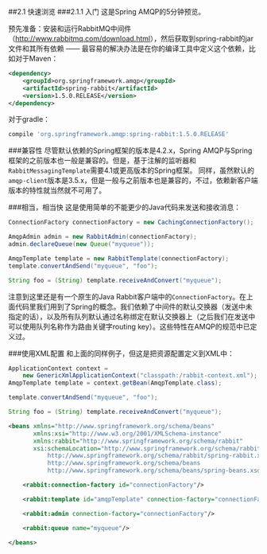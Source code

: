 ##2.1 快速浏览
###2.1.1 入门 
这是Spring AMQP的5分钟预览。

预先准备：安装和运行RabbitMQ中间件（<http://www.rabbitmq.com/download.html>），然后获取到spring-rabbit的jar文件和其所有依赖 —— 最容易的解决办法是在你的编译工具中定义这个依赖，比如对于Maven：
```xml
<dependency>
	<groupId>org.springframework.amqp</groupId>
	<artifactId>spring-rabbit</artifactId>
	<version>1.5.0.RELEASE</version>
</dependency>
```
对于gradle：
```gradle
compile 'org.springframework.amqp:spring-rabbit:1.5.0.RELEASE'
```

###兼容性
尽管默认依赖的Spring框架的版本是4.2.x，Spring AMQP与Spring框架的之前版本也一般是兼容的。但是，基于注解的监听器和`RabbitMessagingTemplate`需要4.1或更高版本的Spring框架。
同样，虽然默认的`amqp-client`版本是3.5.x，但是一般与之前版本也是兼容的，不过，依赖新客户端版本的特性就当然就不可用了。

###相当，相当快
这是使用简单的不能更少的Java代码来发送和接收消息：
```java
ConnectionFactory connectionFactory = new CachingConnectionFactory();

AmqpAdmin admin = new RabbitAdmin(connectionFactory);
admin.declareQueue(new Queue("myqueue"));

AmqpTemplate template = new RabbitTemplate(connectionFactory);
template.convertAndSend("myqueue", "foo");

String foo = (String) template.receiveAndConvert("myqueue");
```
注意到这里还是有一个原生的Java Rabbit客户端中的`ConnectionFactory`。在上面代码里我们用到了Spring的概念。我们依赖了中间件的默认交换器（发送中未指定的话），以及所有队列默认通过名称绑定在默认交换器上（之后我们在发送中可以使用队列名称作为路由关键字routing key）。这些特性在AMQP的规范中已定义过。

###使用XML配置
和上面的同样例子，但这是把资源配置定义到XML中：
```java
ApplicationContext context =
    new GenericXmlApplicationContext("classpath:/rabbit-context.xml");
AmqpTemplate template = context.getBean(AmqpTemplate.class);

template.convertAndSend("myqueue", "foo");

String foo = (String) template.receiveAndConvert("myqueue");
```
```xml
<beans xmlns="http://www.springframework.org/schema/beans"
       xmlns:xsi="http://www.w3.org/2001/XMLSchema-instance"
       xmlns:rabbit="http://www.springframework.org/schema/rabbit"
       xsi:schemaLocation="http://www.springframework.org/schema/rabbit
           http://www.springframework.org/schema/rabbit/spring-rabbit.xsd
           http://www.springframework.org/schema/beans
           http://www.springframework.org/schema/beans/spring-beans.xsd">

    <rabbit:connection-factory id="connectionFactory"/>

    <rabbit:template id="amqpTemplate" connection-factory="connectionFactory"/>

    <rabbit:admin connection-factory="connectionFactory"/>

    <rabbit:queue name="myqueue"/>

</beans>
```


